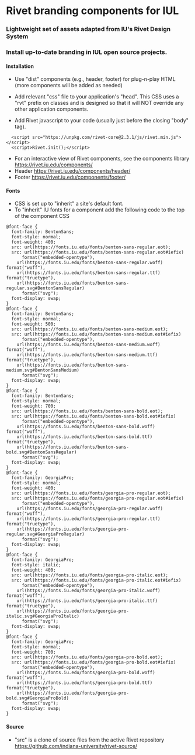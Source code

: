 # Rivet branding components for IUL

### Lightweight set of assets adapted from IU's Rivet Design System       
### Install up-to-date branding in IUL open source projects.

#### Installation
- Use "dist" components (e.g., header, footer) for plug-n-play HTML (more components will be added as needed)      
- Add relevant "css" file to your application's "head". This CSS uses a "rvt" prefix on classes and is designed so that it will NOT override any other application components.   

- Add Rivet javascript to your code (usually just before the closing "body" tag). 
```  
  <script src="https://unpkg.com/rivet-core@2.3.1/js/rivet.min.js"></script>
  <script>Rivet.init();</script>
```       
- For an interactive view of Rivet components, see the components library https://rivet.iu.edu/components/
- Header https://rivet.iu.edu/components/header/
- Footer https://rivet.iu.edu/components/footer/

#### Fonts
- CSS is set up to "inherit" a site's default font. 
- To "inherit" IU fonts for a component add the following code to the top of the component CSS
```
@font-face {
  font-family: BentonSans;
  font-style: normal;
  font-weight: 400;
  src: url(https://fonts.iu.edu/fonts/benton-sans-regular.eot);
  src: url(https://fonts.iu.edu/fonts/benton-sans-regular.eot#iefix)
      format("embedded-opentype"),
    url(https://fonts.iu.edu/fonts/benton-sans-regular.woff) format("woff"),
    url(https://fonts.iu.edu/fonts/benton-sans-regular.ttf) format("truetype"),
    url(https://fonts.iu.edu/fonts/benton-sans-regular.svg#BentonSansRegular)
      format("svg");
  font-display: swap;
}
@font-face {
  font-family: BentonSans;
  font-style: normal;
  font-weight: 500;
  src: url(https://fonts.iu.edu/fonts/benton-sans-medium.eot);
  src: url(https://fonts.iu.edu/fonts/benton-sans-medium.eot#iefix)
      format("embedded-opentype"),
    url(https://fonts.iu.edu/fonts/benton-sans-medium.woff) format("woff"),
    url(https://fonts.iu.edu/fonts/benton-sans-medium.ttf) format("truetype"),
    url(https://fonts.iu.edu/fonts/benton-sans-medium.svg#BentonSansMedium)
      format("svg");
  font-display: swap;
}
@font-face {
  font-family: BentonSans;
  font-style: normal;
  font-weight: 700;
  src: url(https://fonts.iu.edu/fonts/benton-sans-bold.eot);
  src: url(https://fonts.iu.edu/fonts/benton-sans-bold.eot#iefix)
      format("embedded-opentype"),
    url(https://fonts.iu.edu/fonts/benton-sans-bold.woff) format("woff"),
    url(https://fonts.iu.edu/fonts/benton-sans-bold.ttf) format("truetype"),
    url(https://fonts.iu.edu/fonts/benton-sans-bold.svg#BentonSansRegular)
      format("svg");
  font-display: swap;
}
@font-face {
  font-family: GeorgiaPro;
  font-style: normal;
  font-weight: 400;
  src: url(https://fonts.iu.edu/fonts/georgia-pro-regular.eot);
  src: url(https://fonts.iu.edu/fonts/georgia-pro-regular.eot#iefix)
      format("embedded-opentype"),
    url(https://fonts.iu.edu/fonts/georgia-pro-regular.woff) format("woff"),
    url(https://fonts.iu.edu/fonts/georgia-pro-regular.ttf) format("truetype"),
    url(https://fonts.iu.edu/fonts/georgia-pro-regular.svg#GeorgiaProRegular)
      format("svg");
  font-display: swap;
}
@font-face {
  font-family: GeorgiaPro;
  font-style: italic;
  font-weight: 400;
  src: url(https://fonts.iu.edu/fonts/georgia-pro-italic.eot);
  src: url(https://fonts.iu.edu/fonts/georgia-pro-italic.eot#iefix)
      format("embedded-opentype"),
    url(https://fonts.iu.edu/fonts/georgia-pro-italic.woff) format("woff"),
    url(https://fonts.iu.edu/fonts/georgia-pro-italic.ttf) format("truetype"),
    url(https://fonts.iu.edu/fonts/georgia-pro-italic.svg#GeorgiaProItalic)
      format("svg");
  font-display: swap;
}
@font-face {
  font-family: GeorgiaPro;
  font-style: normal;
  font-weight: 700;
  src: url(https://fonts.iu.edu/fonts/georgia-pro-bold.eot);
  src: url(https://fonts.iu.edu/fonts/georgia-pro-bold.eot#iefix)
      format("embedded-opentype"),
    url(https://fonts.iu.edu/fonts/georgia-pro-bold.woff) format("woff"),
    url(https://fonts.iu.edu/fonts/georgia-pro-bold.ttf) format("truetype"),
    url(https://fonts.iu.edu/fonts/georgia-pro-bold.svg#GeorgiaProBold)
      format("svg");
  font-display: swap;
}
```
#### Source
- "src" is a clone of source files from the active Rivet repository https://github.com/indiana-university/rivet-source/ 

